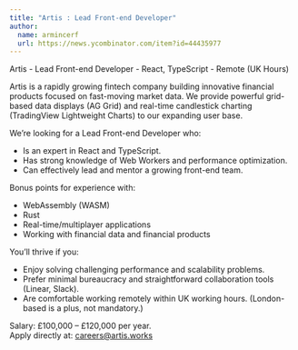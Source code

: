 ```yaml
---
title: "Artis : Lead Front-end Developer"
author:
  name: armincerf
  url: https://news.ycombinator.com/item?id=44435977
---
```


<JobNavigation />

Artis - Lead Front-end Developer - React, TypeScript - Remote (UK Hours)

Artis is a rapidly growing fintech company building innovative financial products focused on fast-moving market data. We provide powerful grid-based data displays (AG Grid) and real-time candlestick charting (TradingView Lightweight Charts) to our expanding user base.

We’re looking for a Lead Front-end Developer who:
-  Is an expert in React and TypeScript.
-  Has strong knowledge of Web Workers and performance optimization.
-  Can effectively lead and mentor a growing front-end team.

Bonus points for experience with:
-  WebAssembly (WASM)
-  Rust
-  Real-time&#x2F;multiplayer applications
-  Working with financial data and financial products

You’ll thrive if you:
-  Enjoy solving challenging performance and scalability problems.
-  Prefer minimal bureaucracy and straightforward collaboration tools (Linear, Slack).
-  Are comfortable working remotely within UK working hours. (London-based is a plus, not mandatory.)

Salary: £100,000 – £120,000 per year.  
Apply directly at: careers@artis.works
<JobApplication />
